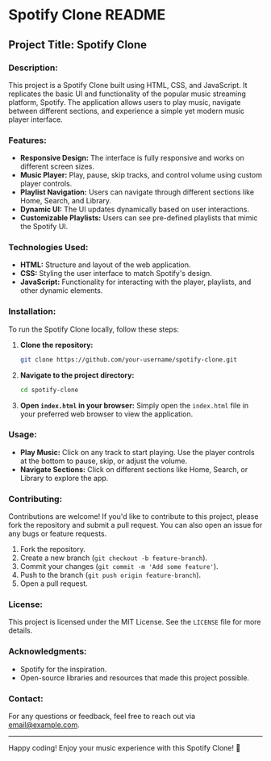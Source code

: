 # Spotify Clone README

## Project Title: Spotify Clone

### Description:
This project is a Spotify Clone built using HTML, CSS, and JavaScript. It replicates the basic UI and functionality of the popular music streaming platform, Spotify. The application allows users to play music, navigate between different sections, and experience a simple yet modern music player interface.

### Features:
- **Responsive Design:** The interface is fully responsive and works on different screen sizes.
- **Music Player:** Play, pause, skip tracks, and control volume using custom player controls.
- **Playlist Navigation:** Users can navigate through different sections like Home, Search, and Library.
- **Dynamic UI:** The UI updates dynamically based on user interactions.
- **Customizable Playlists:** Users can see pre-defined playlists that mimic the Spotify UI.

### Technologies Used:
- **HTML:** Structure and layout of the web application.
- **CSS:** Styling the user interface to match Spotify's design.
- **JavaScript:** Functionality for interacting with the player, playlists, and other dynamic elements.

### Installation:
To run the Spotify Clone locally, follow these steps:

1. **Clone the repository:**
    ```bash
    git clone https://github.com/your-username/spotify-clone.git
    ```
2. **Navigate to the project directory:**
    ```bash
    cd spotify-clone
    ```
3. **Open `index.html` in your browser:**
    Simply open the `index.html` file in your preferred web browser to view the application.

### Usage:
- **Play Music:** Click on any track to start playing. Use the player controls at the bottom to pause, skip, or adjust the volume.
- **Navigate Sections:** Click on different sections like Home, Search, or Library to explore the app.

### Contributing:
Contributions are welcome! If you'd like to contribute to this project, please fork the repository and submit a pull request. You can also open an issue for any bugs or feature requests.

1. Fork the repository.
2. Create a new branch (`git checkout -b feature-branch`).
3. Commit your changes (`git commit -m 'Add some feature'`).
4. Push to the branch (`git push origin feature-branch`).
5. Open a pull request.

### License:
This project is licensed under the MIT License. See the `LICENSE` file for more details.

### Acknowledgments:
- Spotify for the inspiration.
- Open-source libraries and resources that made this project possible.

### Contact:
For any questions or feedback, feel free to reach out via [email@example.com](mailto:email@example.com).

---

Happy coding! Enjoy your music experience with this Spotify Clone! 🎵
